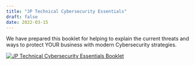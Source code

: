 ```yaml
---
title: "JP Technical Cybersecurity Essentials"
draft: false
date: 2022-03-15
---
```

We have prepared this booklet for helping to explain the current threats and ways to protect YOUR business with modern Cybersecurity strategies.

[![JP Technical Cybersecurity Essentials Booklet](/images/JPTechnical_CybersecurityEssentials.png)](/JPTechnical_CybersecurityEssentials.pdf)
